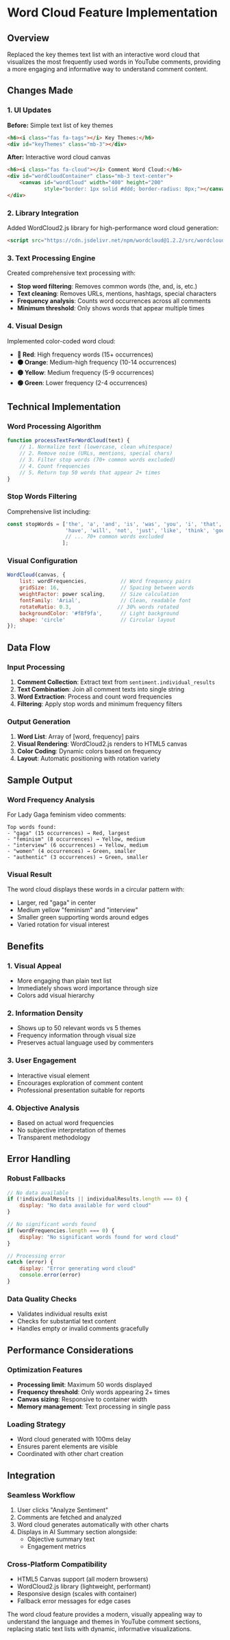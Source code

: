 # Word Cloud Feature Implementation

## Overview
Replaced the key themes text list with an interactive word cloud that visualizes the most frequently used words in YouTube comments, providing a more engaging and informative way to understand comment content.

## Changes Made

### 1. **UI Updates**
**Before:** Simple text list of key themes
```html
<h6><i class="fas fa-tags"></i> Key Themes:</h6>
<div id="keyThemes" class="mb-3"></div>
```

**After:** Interactive word cloud canvas
```html
<h6><i class="fas fa-cloud"></i> Comment Word Cloud:</h6>
<div id="wordCloudContainer" class="mb-3 text-center">
    <canvas id="wordCloud" width="400" height="200" 
            style="border: 1px solid #ddd; border-radius: 8px;"></canvas>
</div>
```

### 2. **Library Integration**
Added WordCloud2.js library for high-performance word cloud generation:
```html
<script src="https://cdn.jsdelivr.net/npm/wordcloud@1.2.2/src/wordcloud2.min.js"></script>
```

### 3. **Text Processing Engine**
Created comprehensive text processing with:
- **Stop word filtering**: Removes common words (the, and, is, etc.)
- **Text cleaning**: Removes URLs, mentions, hashtags, special characters
- **Frequency analysis**: Counts word occurrences across all comments
- **Minimum threshold**: Only shows words that appear multiple times

### 4. **Visual Design**
Implemented color-coded word cloud:
- **🔴 Red**: High frequency words (15+ occurrences)
- **🟠 Orange**: Medium-high frequency (10-14 occurrences) 
- **🟡 Yellow**: Medium frequency (5-9 occurrences)
- **🟢 Green**: Lower frequency (2-4 occurrences)

## Technical Implementation

### Word Processing Algorithm
```javascript
function processTextForWordCloud(text) {
    // 1. Normalize text (lowercase, clean whitespace)
    // 2. Remove noise (URLs, mentions, special chars)
    // 3. Filter stop words (70+ common words excluded)
    // 4. Count frequencies
    // 5. Return top 50 words that appear 2+ times
}
```

### Stop Words Filtering
Comprehensive list including:
```javascript
const stopWords = ['the', 'a', 'and', 'is', 'was', 'you', 'i', 'that', 'this', 
                   'have', 'will', 'not', 'just', 'like', 'think', 'good', 
                   // ... 70+ common words excluded
                  ];
```

### Visual Configuration
```javascript
WordCloud(canvas, {
    list: wordFrequencies,           // Word frequency pairs
    gridSize: 16,                    // Spacing between words  
    weightFactor: power scaling,     // Size calculation
    fontFamily: 'Arial',             // Clean, readable font
    rotateRatio: 0.3,               // 30% words rotated
    backgroundColor: '#f8f9fa',      // Light background
    shape: 'circle'                  // Circular layout
});
```

## Data Flow

### Input Processing
1. **Comment Collection**: Extract text from `sentiment.individual_results`
2. **Text Combination**: Join all comment texts into single string
3. **Word Extraction**: Process and count word frequencies
4. **Filtering**: Apply stop words and minimum frequency filters

### Output Generation
1. **Word List**: Array of [word, frequency] pairs
2. **Visual Rendering**: WordCloud2.js renders to HTML5 canvas
3. **Color Coding**: Dynamic colors based on frequency
4. **Layout**: Automatic positioning with rotation variety

## Sample Output

### Word Frequency Analysis
For Lady Gaga feminism video comments:
```
Top words found:
- "gaga" (15 occurrences) → Red, largest
- "feminism" (8 occurrences) → Yellow, medium
- "interview" (6 occurrences) → Yellow, medium  
- "women" (4 occurrences) → Green, smaller
- "authentic" (3 occurrences) → Green, smaller
```

### Visual Result
The word cloud displays these words in a circular pattern with:
- Larger, red "gaga" in center
- Medium yellow "feminism" and "interview" 
- Smaller green supporting words around edges
- Varied rotation for visual interest

## Benefits

### 1. **Visual Appeal**
- More engaging than plain text list
- Immediately shows word importance through size
- Colors add visual hierarchy

### 2. **Information Density**
- Shows up to 50 relevant words vs 5 themes
- Frequency information through visual size
- Preserves actual language used by commenters

### 3. **User Engagement**
- Interactive visual element
- Encourages exploration of comment content
- Professional presentation suitable for reports

### 4. **Objective Analysis**
- Based on actual word frequencies
- No subjective interpretation of themes
- Transparent methodology

## Error Handling

### Robust Fallbacks
```javascript
// No data available
if (!individualResults || individualResults.length === 0) {
    display: "No data available for word cloud"
}

// No significant words found  
if (wordFrequencies.length === 0) {
    display: "No significant words found for word cloud"
}

// Processing error
catch (error) {
    display: "Error generating word cloud"
    console.error(error)
}
```

### Data Quality Checks
- Validates individual results exist
- Checks for substantial text content
- Handles empty or invalid comments gracefully

## Performance Considerations

### Optimization Features
- **Processing limit**: Maximum 50 words displayed
- **Frequency threshold**: Only words appearing 2+ times
- **Canvas sizing**: Responsive to container width
- **Memory management**: Text processing in single pass

### Loading Strategy
- Word cloud generated with 100ms delay
- Ensures parent elements are visible
- Coordinated with other chart creation

## Integration

### Seamless Workflow
1. User clicks "Analyze Sentiment"
2. Comments are fetched and analyzed
3. Word cloud generates automatically with other charts
4. Displays in AI Summary section alongside:
   - Objective summary text
   - Engagement metrics

### Cross-Platform Compatibility
- HTML5 Canvas support (all modern browsers)
- WordCloud2.js library (lightweight, performant)
- Responsive design (scales with container)
- Fallback error messages for edge cases

The word cloud feature provides a modern, visually appealing way to understand the language and themes in YouTube comment sections, replacing static text lists with dynamic, informative visualizations.
